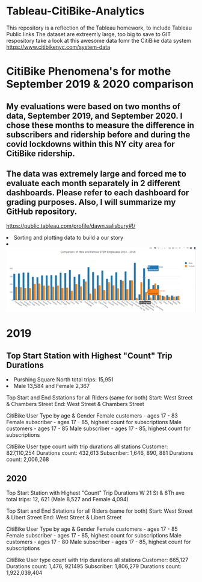 # Tableau-CitiBike-Analytics
This repository is a reflection of the Tableau homework, to include Tableau Public links
The dataset are extreemly large, too big to save to GIT respository take a look at this awesome data fomr the CitiBike data system
https://www.citibikenyc.com/system-data

#  CitiBike Phenomena's for mothe September 2019 & 2020 comparison
## My evaluations were based on two months of data, September 2019, and September 2020.  I chose these months to measure the difference in subscribers and ridership before and during the covid lockdowns within this NY city area for CitiBike ridership.</li>

## The data was extremely large and forced me to evaluate each month separately in 2 different dashboards.  Please refer to each dashboard for grading purposes.  Also, I will summarize my GitHub repository. 
https://public.tableau.com/profile/dawn.salisbury#!/
<li>Sorting and plotting data to build a our story<li>
<img align="center" src="https://github.com/dsalisbury1141/Project-2/blob/master/Dawn/Images/plot1.PNG" width="600">

# 2019
## Top  Start Station with Highest "Count" Trip Durations 
<li> Purshing Square North total trips: 15,951 </il>
<li>Male 13,584 and Female 2,367</li>

Top  Start and End Sstations for all Riders (same for both)
Start: West Street & Chambers Street
End: West Street & Chambers  Street

CitiBike User Type by age & Gender 
Female customers - ages 17 - 83
Female subscriber - ages 17 - 85, highest count for subscriptions
Male customers - ages 17 - 85
Male subscriber - ages 17 - 85, highest count for subscriptions

CitiBike User type count with trip durations all stations
Customer: 827,110,254   Durations count:  432,613
Subscriber: 1,646, 890, 881 Durations count: 2,006,268

## 2020
Top  Start Station with Highest "Count" Trip Durations  W 21 St & 6Th ave total trips:  12, 621 
(Male 8,527 and Female 4,094)

Top  Start and End Sstations for all Riders (same for both)
Start: West Street & Libert Street
End: West Street & Libert Street

CitiBike User Type by age & Gender 
Female customers - ages 17 - 85
Female subscriber - ages 17 - 85, highest count for subscriptions
Male customers - ages 17 - 80
Male subscriber - ages 17 - 85, highest count for subscriptions

CitiBike User type count with trip durations all stations
Customer: 665,127   Durations count: 1,476, 921495
Subscriber: 1,806,279  Durations count: 1,922,039,404
